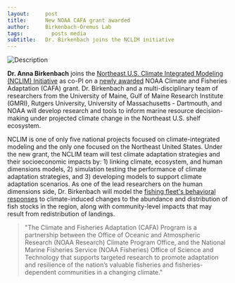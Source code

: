 ```yaml
---
layout:     post
title:      New NOAA CAFA grant awarded
author:     Birkenbach-Oremus Lab
tags: 		  posts media
subtitle:  	Dr. Birkenbach joins the NCLIM initiative
---
```

<!-- Start Writing Below in Markdown -->
![Description](http://birkenbach-oremus-lab.github.io/website/img/posts/2024-08-14-1.png)

**Dr. Anna Birkenbach** joins the [Northeast U.S. Climate Integrated Modeling (NCLIM) Initiative](https://gmri.org/projects/northeast-climate-integrated-modeling-nclim/) as co-PI on a [newly awarded](https://cpo.noaa.gov/funded_projects/nclim-2-northeast-u-s-climate-integrated-modeling-initiative-to-meet-ocean-decision-challenges/) NOAA Climate and Fisheries Adaptation (CAFA) grant. Dr. Birkenbach and a multi-disciplinary team of researchers from the University of Maine, Gulf of Maine Research Institute (GMRI), Rutgers University, University of Massachusetts - Dartmouth, and NOAA will develop research and tools to inform marine resource decision-making under projected climate change in the Northeast U.S. shelf ecosystem. 

NCLIM is one of only five national projects focused on climate-integrated modeling and the only one focused on the Northeast United States. Under the new grant, the NCLIM team will test climate adaptation strategies and their socioeconomic impacts by: 1) linking climate, ecosystem, and human dimensions models, 2) simulation testing the performance of climate adaptation strategies, and 3) developing models to support climate adaptation scenarios. As one of the lead researchers on the human dimensions side, Dr. Birkenbach will model the [fishing fleet's behavioral responses](https://www.journals.uchicago.edu/doi/10.1086/727356) to climate-induced changes to the abundance and distribution of fish stocks in the region, along with community-level impacts that may result from redistribution of landings.

>"The Climate and Fisheries Adaptation (CAFA) Program is a partnership between the Office of Oceanic and Atmospheric Research (NOAA Research) Climate Program Office, and the National Marine Fisheries Service (NOAA Fisheries) Office of Science and Technology that supports targeted research to promote adaptation and resilience of the nation’s valuable fisheries and fisheries-dependent communities in a changing climate."

